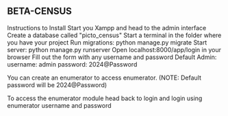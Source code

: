 ## BETA-CENSUS

Instructions to Install
Start you Xampp and head to the admin interface
Create a database called "picto_census"
Start a terminal in the folder where you have your project
Run migrations: python manage.py migrate
Start server: python manage.py runserver
Open localhost:8000/app/login in your browser
Fill out the form with any username and password
Default Admin:
    username: admin
    password: 2024@Password

You can create an enumerator to access enumerator. (NOTE: Default password will be 2024@Password)

To access the enumerator module head back to login and login using enumerator username and password